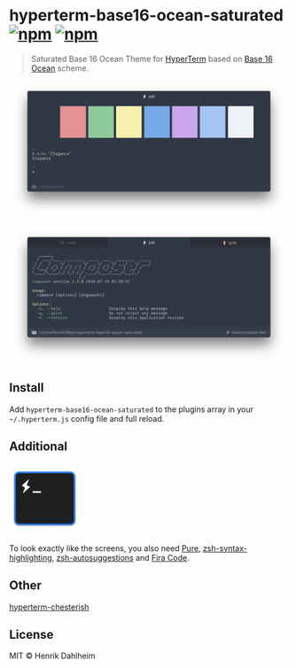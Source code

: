 # hyperterm-base16-ocean-saturated [![npm](https://img.shields.io/npm/v/hyperterm-base16-ocean-saturated.svg?maxAge=2592000?style=flat-square)](https://www.npmjs.com/package/hyperterm-base16-ocean-saturated) [![npm](https://img.shields.io/npm/dt/hyperterm-base16-ocean-saturated.svg?maxAge=2592000?style=flat-square)](https://www.npmjs.com/package/hyperterm-base16-ocean-saturated)

> Saturated Base 16 Ocean Theme for [HyperTerm](https://hyperterm.org) based on [Base 16 Ocean](https://github.com/dunovank/oceans16-syntax) scheme.

![](screen.png)

![](screen_status.png)


## Install

Add `hyperterm-base16-ocean-saturated` to the plugins array in your `~/.hyperterm.js` config file and full reload.


## Additional

<p><a href="/screen_icon.png" target="_blank"><img src="/screen_icon.png" height="128" alt="" style="max-width:100%;"></a></p>

To look exactly like the screens, you also need [Pure](https://github.com/sindresorhus/pure), [zsh-syntax-highlighting](https://github.com/zsh-users/zsh-syntax-highlighting), [zsh-autosuggestions](https://github.com/zsh-users/zsh-autosuggestions) and [Fira Code](https://github.com/tonsky/FiraCode).


## Other

[hyperterm-chesterish](https://github.com/henrikdahl/hyperterm-chesterish)


## License

MIT © Henrik Dahlheim

